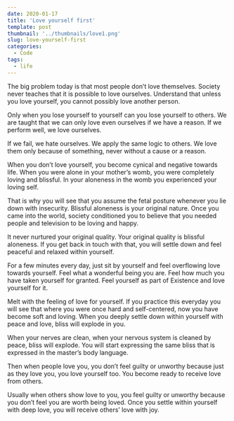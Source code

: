 ```yaml
---
date: 2020-01-17
title: 'Love yourself first'
template: post
thumbnail: '../thumbnails/love1.png'
slug: love-yourself-first
categories:
  - Code
tags:
  - life
---
```





The big problem today is that most people don’t love themselves. Society never teaches that it is possible to love ourselves. Understand that unless you love yourself, you cannot possibly love another person.

Only when you lose yourself to yourself can you lose yourself to others. We are taught that we can only love even ourselves if we have a reason. If we perform well, we love ourselves.

If we fail, we hate ourselves. We apply the same logic to others. We love them only because of something, never without a cause or a reason.

When you don’t love yourself, you become cynical and negative towards life. When you were alone in your mother’s womb, you were completely loving and blissful. In your aloneness in the womb you experienced your loving self.

That is why you will see that you assume the fetal posture whenever you lie down with insecurity. Blissful aloneness is your original nature. Once you came into the world, society conditioned you to believe that you needed people and television to be loving and happy.

It never nurtured your original quality. Your original quality is blissful aloneness. If you get back in touch with that, you will settle down and feel peaceful and relaxed within yourself.

For a few minutes every day, just sit by yourself and feel overflowing love towards yourself. Feel what a wonderful being you are. Feel how much you have taken yourself for granted. Feel yourself as part of Existence and love yourself for it.

Melt with the feeling of love for yourself. If you practice this everyday you will see that where you were once hard and self-centered, now you have become soft and loving. When you deeply settle down within yourself with peace and love, bliss will explode in you.

When your nerves are clean, when your nervous system is cleaned by peace, bliss will explode. You will start expressing the same bliss that is expressed in the master’s body language.

Then when people love you, you don’t feel guilty or unworthy because just as they love you, you love yourself too. You become ready to receive love from others.

Usually when others show love to you, you feel guilty or unworthy because you don’t feel you are worth being loved. Once you settle within yourself with deep love, you will receive others’ love with joy.